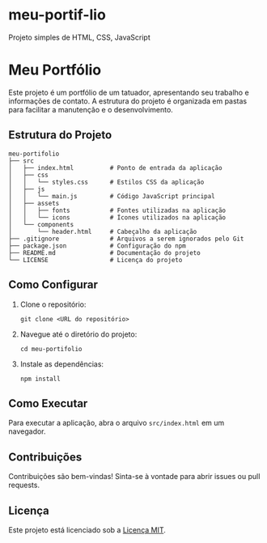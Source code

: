 # meu-portif-lio
Projeto simples de HTML, CSS, JavaScript
# Meu Portfólio

Este projeto é um portfólio de um tatuador, apresentando seu trabalho e informações de contato. A estrutura do projeto é organizada em pastas para facilitar a manutenção e o desenvolvimento.

## Estrutura do Projeto

```
meu-portifolio
├── src
│   ├── index.html          # Ponto de entrada da aplicação
│   ├── css
│   │   └── styles.css      # Estilos CSS da aplicação
│   ├── js
│   │   └── main.js         # Código JavaScript principal
│   ├── assets
│   │   ├── fonts           # Fontes utilizadas na aplicação
│   │   └── icons           # Ícones utilizados na aplicação
│   └── components
│       └── header.html     # Cabeçalho da aplicação
├── .gitignore              # Arquivos a serem ignorados pelo Git
├── package.json            # Configuração do npm
├── README.md               # Documentação do projeto
└── LICENSE                 # Licença do projeto
```

## Como Configurar

1. Clone o repositório:
   ```
   git clone <URL do repositório>
   ```

2. Navegue até o diretório do projeto:
   ```
   cd meu-portifolio
   ```

3. Instale as dependências:
   ```
   npm install
   ```

## Como Executar

Para executar a aplicação, abra o arquivo `src/index.html` em um navegador.

## Contribuições

Contribuições são bem-vindas! Sinta-se à vontade para abrir issues ou pull requests.

## Licença

Este projeto está licenciado sob a [Licença MIT](LICENSE).
